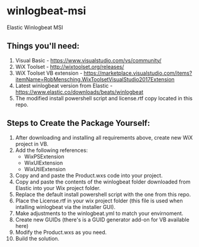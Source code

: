 # winlogbeat-msi
Elastic Winlogbeat MSI

## Things you'll need:

1. Visual Basic - https://www.visualstudio.com/vs/community/
2. WiX Toolset - http://wixtoolset.org/releases/
3. WiX Toolset VB extension - https://marketplace.visualstudio.com/items?itemName=RobMensching.WixToolsetVisualStudio2017Extension
4. Latest winlogbeat version from Elastic - https://www.elastic.co/downloads/beats/winlogbeat
5. The modified install powershell script and license.rtf copy located in this repo.

## Steps to Create the Package Yourself:

1. After downloading and installing all requirements above, create new WiX project in VB.
2. Add the following references:
   - WixPSExtension
   - WixUIExtension
   - WixUtilExtension
3. Copy and and paste the Product.wxs code into your project.
4. Copy and paste the contents of the winlogbeat folder downloaded from Elastic into your Wix project folder.
5. Replace the default install powershell script with the one from this repo.
6. Place the License.rtf in your wix project folder (this file is used when intalling winlogbeat via the installer GUI).
6. Make adjustments to the winlogbeat.yml to match your envirnoment. 
7. Create new GUIDs (there's is a GUID generator add-on for VB available here)
8. Modify the Product.wxs as you need.
9. Build the solution.

